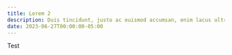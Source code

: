 ```yaml
---
title: Lorem 2
description: Duis tincidunt, justo ac euismod accumsan, enim lacus ultricies quam, nec dignissim ligula orci ac est. Etiam et risus nisi. Phasellus tincidunt vehicula justo aliquam eleifend. Phasellus auctor tincidunt porta. Quisque lacus neque, pharetra non rhoncus a, luctus ut dui. Ut vel ante at lectus accumsan scelerisque. Sed at dui vehicula, facilisis ante vitae, eleifend est. Aliquam sit amet laoreet arcu. Fusce consequat turpis ante, id tempor enim finibus nec. Curabitur ut maximus ipsum. Quisque commodo gravida dui non pretium. Quisque sollicitudin maximus laoreet. Cras porttitor rhoncus augue, vitae pretium nulla ultricies nec. Nam eget tortor tellus. Phasellus commodo vulputate erat, sed pulvinar augue faucibus eget.
date: 2023-06-27T00:00:00-05:00
---
```


Test
